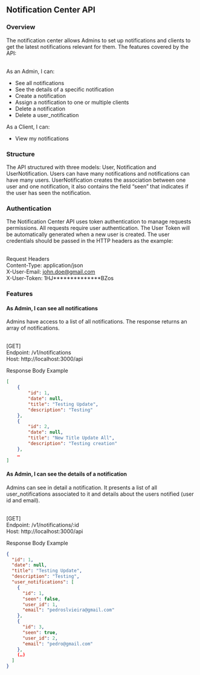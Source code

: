 <h2 align="left">Notification Center API</h2>

<h3 align="left">Overview</h3>
The notification center allows Admins to set up notifications and clients to get the latest notifications relevant for them. The features covered by the API:

<br/>As an Admin, I can:
- See all notifications
- See the details of a specific notification 
- Create a notification 
- Assign a notification to one or multiple clients
- Delete a notification
- Delete a user_notification

As a Client, I can:
- View my notifications

<h3 align="left">Structure</h3>
The API structured with three models: User, Notification and UserNotification. Users can have many notifications and notifications can have many users. UserNotification creates the association between one user and one notification, it also contains the field “seen” that indicates if the user has seen the notification.

<h3 align="left">Authentication</h3>
The Notification Center API uses token authentication to manage requests permissions. All requests require user authentication. The User Token will be automatically generated when a new user is created. The user credentials should be passed in the HTTP headers as the example:

<br/>Request Headers
<br/>Content-Type: application/json
<br/>X-User-Email: john.doe@gmail.com
<br/>X-User-Token: 1HJ**************BZos

<h3 align="left">Features</h3>

<h4 align="left">As Admin, I can see all notifications</h4>
Admins have access to a list of all notifications. The response returns an array of notifications.

<br/>[GET] 
<br/>Endpoint: /v1/notifications
<br/>Host: http://localhost:3000/api

Response Body Example
```json
[
    {
        "id": 1,
        "date": null,
        "title": "Testing Update",
        "description": "Testing"
    },
    {
        "id": 2,
        "date": null,
        "title": "New Title Update All",
        "description": "Testing creation"
    },
    …
]
```

<h4 align="left">As Admin, I can see the details of a notification </h4>
Admins can see in detail a notification. It presents a list of all user_notifications associated to it and details about the users notified (user id and email).

<br/>[GET] 
<br/>Endpoint:  /v1/notifications/:id
<br/>Host: http://localhost:3000/api

Response Body Example
```json
{
  "id": 1,
  "date": null,
  "title": "Testing Update",
  "description": "Testing",
  "user_notifications": [
    {
      "id": 1,
      "seen": false,
      "user_id": 1,
      "email": "pedroslvieira@gmail.com"
    },
    {
      "id": 3,
      "seen": true,
      "user_id": 2,
      "email": "pedro@gmail.com"
    },
    (…)
  ]
}
